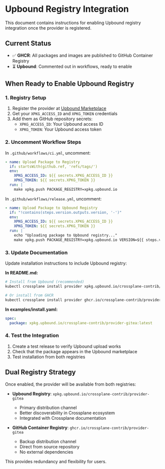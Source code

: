 # Upbound Registry Integration

This document contains instructions for enabling Upbound registry integration once the provider is registered.

## Current Status

- ✅ **GHCR**: All packages and images are published to GitHub Container Registry
- ⏳ **Upbound**: Commented out in workflows, ready to enable

## When Ready to Enable Upbound Registry

### 1. Registry Setup
1. Register the provider at [Upbound Marketplace](https://marketplace.upbound.io/)
2. Get your `XPKG_ACCESS_ID` and `XPKG_TOKEN` credentials
3. Add them as GitHub repository secrets:
   - `XPKG_ACCESS_ID`: Your Upbound access ID
   - `XPKG_TOKEN`: Your Upbound access token

### 2. Uncomment Workflow Steps

In `.github/workflows/ci.yml`, uncomment:
```yaml
- name: Upload Package to Registry
  if: startsWith(github.ref, 'refs/tags/')
  env:
    XPKG_ACCESS_ID: ${{ secrets.XPKG_ACCESS_ID }}
    XPKG_TOKEN: ${{ secrets.XPKG_TOKEN }}
  run: |
    make xpkg.push PACKAGE_REGISTRY=xpkg.upbound.io
```

In `.github/workflows/release.yml`, uncomment:
```yaml
- name: Upload Package to Upbound Registry
  if: "!contains(steps.version.outputs.version, '-')"
  env:
    XPKG_ACCESS_ID: ${{ secrets.XPKG_ACCESS_ID }}
    XPKG_TOKEN: ${{ secrets.XPKG_TOKEN }}
  run: |
    echo "Uploading package to Upbound registry..."
    make xpkg.push PACKAGE_REGISTRY=xpkg.upbound.io VERSION=${{ steps.version.outputs.version }}
```

### 3. Update Documentation

Update installation instructions to include Upbound registry:

**In README.md:**
```bash
# Install from Upbound (recommended)
kubectl crossplane install provider xpkg.upbound.io/crossplane-contrib/provider-gitea:latest

# Or install from GHCR
kubectl crossplane install provider ghcr.io/crossplane-contrib/provider-gitea:latest
```

**In examples/install.yaml:**
```yaml
spec:
  package: xpkg.upbound.io/crossplane-contrib/provider-gitea:latest
```

### 4. Test the Integration

1. Create a test release to verify Upbound upload works
2. Check that the package appears in the Upbound marketplace
3. Test installation from both registries

## Dual Registry Strategy

Once enabled, the provider will be available from both registries:

- **Upbound Registry**: `xpkg.upbound.io/crossplane-contrib/provider-gitea`
  - Primary distribution channel
  - Better discoverability in Crossplane ecosystem
  - Integrated with Crossplane documentation

- **GitHub Container Registry**: `ghcr.io/crossplane-contrib/provider-gitea`
  - Backup distribution channel
  - Direct from source repository
  - No external dependencies

This provides redundancy and flexibility for users.